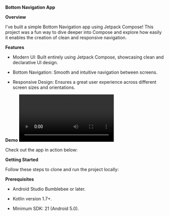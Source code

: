 **Bottom Navigation App**

**Overview**

I've built a simple Bottom Navigation app using Jetpack Compose! This project was a fun way to dive deeper into Compose and explore how easily it enables the creation of clean and responsive navigation.

**Features**

- Modern UI: Built entirely using Jetpack Compose, showcasing clean and declarative UI design.

- Bottom Navigation: Smooth and intuitive navigation between screens.

- Responsive Design: Ensures a great user experience across different screen sizes and orientations.

**Demo**
![App UI](NewVideo.mp4)


Check out the app in action below:


**Getting Started**

Follow these steps to clone and run the project locally:

**Prerequisites**

- Android Studio Bumblebee or later.

- Kotlin version 1.7+.

- Minimum SDK: 21 (Android 5.0).
